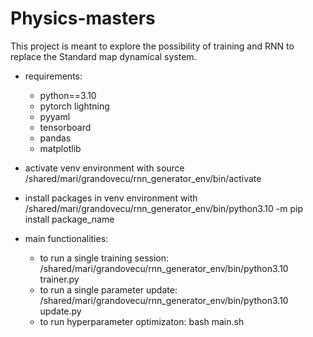 # Physics-masters

This project is meant to explore the possibility of training and RNN to replace the Standard map dynamical system.

- requirements:
    - python==3.10
    - pytorch lightning
    - pyyaml
    - tensorboard
    - pandas
    - matplotlib

- activate venv environment with
source /shared/mari/grandovecu/rnn_generator_env/bin/activate

- install packages in venv environment with
/shared/mari/grandovecu/rnn_generator_env/bin/python3.10 -m pip install package_name

- main functionalities:
  - to run a single training session: /shared/mari/grandovecu/rnn_generator_env/bin/python3.10 trainer.py
  - to run a single parameter update: /shared/mari/grandovecu/rnn_generator_env/bin/python3.10 update.py
  - to run hyperparameter optimizaton: bash main.sh